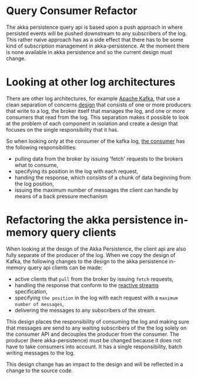 # Query Consumer Refactor
The akka persistence query api is based upon a push approach in where persisted events will be pushed
downstream to any subscribers of the log. This rather naive approach has as a side effect that there has to
be some kind of subscription management in akka-persistence. At the moment there is none available in 
akka persistence and so the current design must change.

# Looking at other log architectures
There are other log architectures, for example [Apache Kafka](http://kafka.apache.org/), that use a clean separation
of concerns [design](https://kafka.apache.org/08/design.html) that consists of one or more producers that write to a log, 
the broker itself that manages the log, and one or more consumers that read from the log. This separation makes it possible 
to look at the problem of each component in isolation and create a design that focuses on the single responsibility that it has.

So when looking only at the consumer of the kafka log, [the consumer](https://kafka.apache.org/08/design.html#theconsumer)
has the following responsibilities:
 
 * pulling data from the broker by issuing 'fetch' requests to the brokers what to consume,
 * specifying its position in the log with each request,
 * handing the response, which consists of a chunk of data beginning from the log position,
 * issuing the maximum number of messages the client can handle by means of a back pressure mechanism
 
# Refactoring the akka persistence in-memory query clients
When looking at the design of the Akka Persistence, the client api are also fully separate of the producer 
of the log. When we copy the design of Kafka, the following changes to the design to the akka persistence
in-memory query api clients can be made:

 * active clients that `pull` from the broker by issuing `fetch` requests,
 * handling the response that conform to the [reactive streams](http://www.reactive-streams.org/) specification,
 * specifying `the position` in the log with each request with a `maximum number of messages`,
 * delivering the messages to any subscribers of the stream.
 
This design places the responsibility of consuming the log and making sure that messages are send to any waiting subscribers 
of the the log solely on the consumer API and decouples the producer from the consumer. The producer (here akka-persistence) 
must be changed because it does not have to take consumers into account. It has a single responsibility, batch writing messages
to the log. 

This design change has an impact to the design and will be reflected in a change to the source code. 